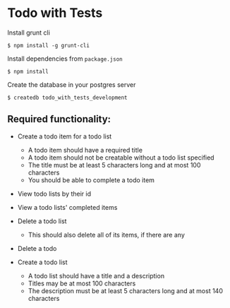 # Todo with Tests

Install grunt cli

```
$ npm install -g grunt-cli
```

Install dependencies from `package.json`

```
$ npm install
```

Create the database in your postgres server

```
$ createdb todo_with_tests_development
```

## Required functionality:

* Create a todo item for a todo list
  * A todo item should have a required title
  * A todo item should not be creatable without a todo list specified
  * The title must be at least 5 characters long and at most 100
    characters
  * You should be able to complete a todo item

* View todo lists by their id
* View a todo lists' completed items

* Delete a todo list
  * This should also delete all of its items, if there are any
* Delete a todo
* Create a todo list
  * A todo list should have a title and a description
  * Titles may be at most 100 characters
  * The description must be at least 5 characters long and at most 140
    characters
